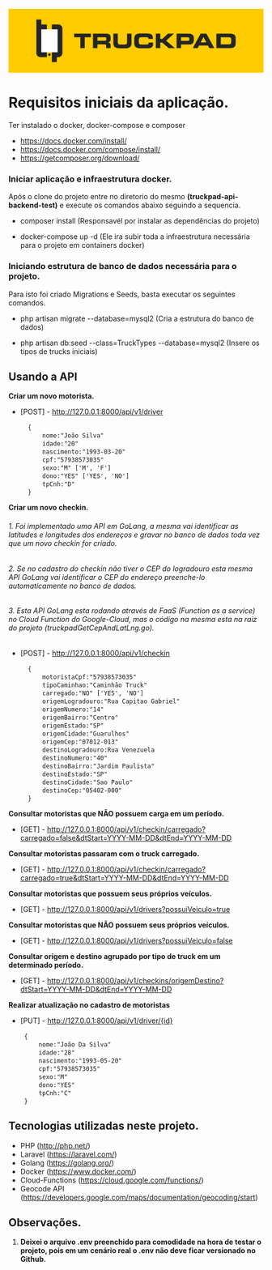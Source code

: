 ![TruckPad](imgs_readme/truckpad.png?raw=true)  
  
# Requisitos iniciais da aplicação.  
Ter instalado o docker, docker-compose e composer  
  
* https://docs.docker.com/install/  
* https://docs.docker.com/compose/install/  
* https://getcomposer.org/download/  
  
  
### Iniciar aplicação e infraestrutura docker.  
  
Após o clone do projeto entre no diretorio do mesmo **(truckpad-api-backend-test)** e execute os comandos abaixo seguindo a sequencia.  
  
- composer install (Responsavél por instalar as dependências do projeto)  
  
- docker-compose up -d (Ele ira subir toda a infraestrutura necessária para o projeto em containers docker)  
  
  
### Iniciando estrutura de banco de dados necessária para o projeto.  
  
Para isto foi criado Migrations e Seeds, basta executar os seguintes comandos.  
  
- php artisan migrate --database=mysql2 (Cria a estrutura do banco de dados)  
  
- php artisan db:seed --class=TruckTypes --database=mysql2 (Insere os tipos de trucks iniciais)  
  
  
## Usando a API  
  
**Criar um novo motorista.**
  
* [POST] - http://127.0.0.1:8000/api/v1/driver  

        {
	        nome:"João Silva"
	        idade:"20"
	        nascimento:"1993-03-20"
	        cpf:"57938573035"
	        sexo:"M" ['M', 'F']
	        dono:"YES" ['YES', 'NO']
	        tpCnh:"D"
        }

**Criar um novo checkin.**  
###### 1. Foi implementado uma API em GoLang, a mesma vai identificar as latitudes e longitudes dos endereços e gravar no banco de dados toda vez que um novo checkin for criado. 
###### 2. Se no cadastro do checkin não tiver o CEP do logradouro esta  mesma API GoLang vai identificar o  CEP do endereço preenche-lo automaticamente no banco de dados. 
###### 3. Esta API GoLang esta rodando através de FaaS (Function as a service) no Cloud Function do Google-Cloud, mas o código na mesma esta na raiz do projeto (truckpadGetCepAndLatLng.go).

* [POST] - http://127.0.0.1:8000/api/v1/checkin 

        {
            motoristaCpf:"57938573035"
            tipoCaminhao:"Caminhão Truck"
            carregado:"NO" ['YES', 'NO']
            origemLogradouro:"Rua Capitao Gabriel"
            origemNumero:"14"
            origemBairro:"Centro"
            origemEstado:"SP"
            origemCidade:"Guarulhos"
            origemCep:"07012-013"
            destinoLogradouro:Rua Venezuela
            destinoNumero:"40"
            destinoBairro:"Jardim Paulista"
            destinoEstado:"SP"
            destinoCidade:"Sao Paulo"
            destinoCep:"05402-000"
        }

**Consultar motoristas que NÃO possuem carga em um período.**

* [GET] - http://127.0.0.1:8000/api/v1/checkin/carregado?carregado=false&dtStart=YYYY-MM-DD&dtEnd=YYYY-MM-DD

**Consultar motoristas passaram com o truck carregado.**

* [GET] - http://127.0.0.1:8000/api/v1/checkin/carregado?carregado=true&dtStart=YYYY-MM-DD&dtEnd=YYYY-MM-DD

**Consultar motoristas que possuem seus próprios veículos.**

* [GET] - http://127.0.0.1:8000/api/v1/drivers?possuiVeiculo=true

**Consultar motoristas que NÃO possuem seus próprios veículos.**

* [GET] - http://127.0.0.1:8000/api/v1/drivers?possuiVeiculo=false

**Consultar origem e destino agrupado por tipo de truck em um determinado período.**

* [GET] - http://127.0.0.1:8000/api/v1/checkins/origemDestino?dtStart=YYYY-MM-DD&dtEnd=YYYY-MM-DD


**Realizar atualização no cadastro de motoristas**

 * [PUT] - http://127.0.0.1:8000/api/v1/driver/{id}

        {
	        nome:"João Da Silva"
	        idade:"28"
	        nascimento:"1993-05-20"
	        cpf:"57938573035"
	        sexo:"M"
	        dono:"YES"
	        tpCnh:"C"
        }

## Tecnologias utilizadas neste projeto.

 - PHP (http://php.net/)
 - Laravel (https://laravel.com/)
 - Golang (https://golang.org/)
 - Docker (https://www.docker.com/)
 - Cloud-Functions (https://cloud.google.com/functions/)
 - Geocode API (https://developers.google.com/maps/documentation/geocoding/start)

## Observações.

 1. **Deixei o arquivo .env preenchido para comodidade na hora de testar o
    projeto, pois em um cenário real o .env não deve ficar versionado no Github.**
